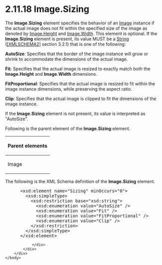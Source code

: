 <html dir="LTR" xmlns:mshelp="http://msdn.microsoft.com/mshelp" xmlns:ddue="http://ddue.schemas.microsoft.com/authoring/2003/5" xmlns:xlink="http://www.w3.org/1999/xlink" xmlns:tool="http://www.microsoft.com/tooltip">
    <head>
        <meta http-equiv="Content-Type" content="text/html; CHARSET=utf-8"></meta>
        <meta name="save" content="history"></meta>
        <title>2.11.18 Image.Sizing</title>
        <xml>
            <mshelp:toctitle title="2.11.18 Image.Sizing"></mshelp:toctitle>
            <mshelp:rltitle title="[MS-RDL]: Image.Sizing"></mshelp:rltitle>
            <mshelp:keyword index="A" term="0df85285-f5ea-4cf6-89db-8c1da12cc4fd"></mshelp:keyword>
            <mshelp:attr name="DCSext.ContentType" value="open specification"></mshelp:attr>
            <mshelp:attr name="AssetID" value="0df85285-f5ea-4cf6-89db-8c1da12cc4fd"></mshelp:attr>
            <mshelp:attr name="TopicType" value="kbRef"></mshelp:attr>
            <mshelp:attr name="DCSext.Title" value="[MS-RDL]: Image.Sizing" />
        </xml>
    </head>
    <body>
        <div id="header">
            <h1 class="heading">2.11.18 Image.Sizing</h1>
        </div>
        <div id="mainSection">
            <div id="mainBody">
                <div id="allHistory" class="saveHistory"></div>
                <div id="sectionSection0" class="section" name="collapseableSection">
                    

<p>The <b>Image.Sizing</b> element specifies the behavior of an
<a href="63e1e5ab-7c49-4f62-8dbd-62d85de2b153.md">Image</a> instance if the
actual image does not fit within the specified size of the image as denoted by <a href="609bc189-ac3d-4cdf-be4a-fabf60a085d2.md">Image.Height</a> and <a href="75d4952a-1244-441e-acac-3fad2a2045bf.md">Image.Width</a>. This element
is optional. If the <b>Image.Sizing</b> element is present, its value MUST be a
<a href="1ed81ef3-a683-45e3-aaad-bd2bbe71bc3d.md">String</a> (<a href="https://go.microsoft.com/fwlink/?LinkId=90610">[XMLSCHEMA2]</a> section
3.2.1) that is one of the following:</p>

<p><b>AutoSize</b>: Specifies that the border of the
image instance will grow or shrink to accommodate the dimensions of the actual
image.</p>

<p><b>Fit</b>: Specifies that the actual image is
resized to exactly match both the <b>Image.Height</b> and <b>Image.Width</b>
dimensions.</p>

<p><b>FitProportional</b>: Specifies that the actual
image is resized to fit within the image instance dimensions, while preserving
the aspect ratio.</p>

<p><b>Clip</b>: Specifies that the actual image is
clipped to fit the dimensions of the image instance.</p>

<p>If the <b>Image.Sizing</b> element is not present, its value
is interpreted as &quot;AutoSize&quot;.</p>

<p>Following is the parent element of the <b>Image.Sizing</b>
element.</p>

<table>
 <thead>
  <tr>
   <th>
   <p>Parent elements</p>
   </th>
  </tr>
 </thead>
 <tr>
  <td>
  <p>Image</p>
  </td>
 </tr>
</table>

<p>The following is the XML Schema definition of the <b>Image.Sizing</b>
element.</p>

<dl>
<dd>
<div><pre> &lt;xsd:element name=&quot;Sizing&quot; minOccurs=&quot;0&quot;&gt;
   &lt;xsd:simpleType&gt;
     &lt;xsd:restriction base=&quot;xsd:string&quot;&gt;
       &lt;xsd:enumeration value=&quot;AutoSize&quot; /&gt;
       &lt;xsd:enumeration value=&quot;Fit&quot; /&gt;
       &lt;xsd:enumeration value=&quot;FitProportional&quot; /&gt;
       &lt;xsd:enumeration value=&quot;Clip&quot; /&gt;
     &lt;/xsd:restriction&gt;
   &lt;/xsd:simpleType&gt;
 &lt;/xsd:element&gt;
</pre></div>
</dd></dl>


                </div>
            </div>
        </div>
    </body>
</html>